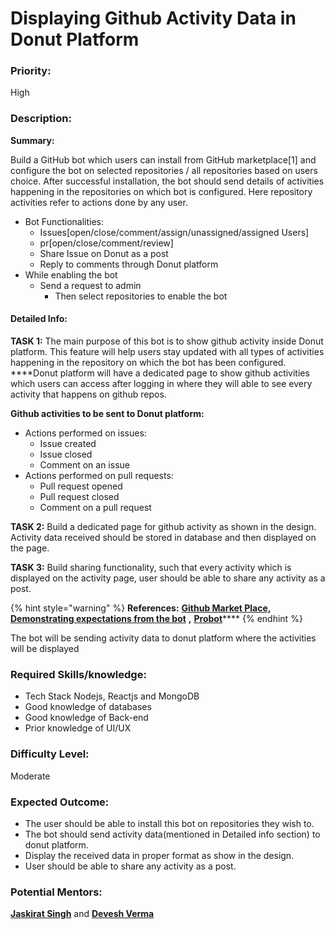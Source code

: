 # Displaying Github Activity Data in Donut Platform

### Priority:

High

### Description:

**Summary:** 

Build a GitHub bot which users can install from GitHub marketplace\[1\] and configure the bot on selected repositories / all repositories based on users choice. After successful installation, the bot should send details of activities happening in the repositories on which bot is configured. Here repository activities refer to actions done by any user. 

* Bot Functionalities:
  * Issues\[open/close/comment/assign/unassigned/assigned Users\]
  * pr\[open/close/comment/review\]
  * Share Issue on Donut as a post
  * Reply to comments through Donut platform
* While enabling the bot 
  * Send a request to admin
    * Then select repositories to enable the bot

#### Detailed Info:

**TASK 1:** The main purpose of this bot is to show github activity inside Donut platform. This feature will help users stay updated with all types of activities happening in the repository on which the bot has been configured. ****Donut platform will have a dedicated page to show github activities which users can access after logging in where they will able to see every activity that happens on github repos.         

**Github activities to be sent to Donut platform:**

* Actions performed on issues:
  * Issue created
  * Issue closed
  * Comment on an issue
* Actions performed on pull requests:
  * Pull request opened
  * Pull request closed
  * Comment on a pull request

**TASK 2:** Build a dedicated page for github activity as shown in the design. Activity data received should be stored in database and then displayed on the page.

**TASK 3:**  Build sharing functionality, such that every activity which is displayed on the activity page, user should be able to share any activity as a post.

{% hint style="warning" %}
**References:** [**Github Market Place, Demonstrating expectations from the bot**](https://github.com/marketplace) **,** [**Probot**](https://probot.github.io/)\*\*\*\*
{% endhint %}

The bot will be sending activity data to donut platform where the activities will be displayed

### **Required Skills/knowledge:**

* Tech Stack Nodejs, Reactjs and MongoDB
* Good knowledge of databases
* Good knowledge of Back-end
* Prior knowledge of UI/UX

### **Difficulty Level:**   

Moderate

### **Expected Outcome:**

* The user should be able to install this bot on repositories they wish to.
* The bot should send activity data\(mentioned in Detailed info section\) to donut platform.
* Display the received data in proper format as show in the design.
* User should be able to share any activity as a post.

### **Potential Mentors:** 

[**Jaskirat Singh**](https://github.com/jaskirat2000) and [**Devesh Verma**](https://github.com/devesh-verma)

